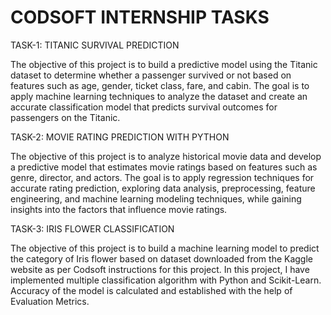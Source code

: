 # CODSOFT INTERNSHIP TASKS 
TASK-1: TITANIC SURVIVAL PREDICTION
 
 
The objective of this project is to build a predictive model using the Titanic dataset to determine whether a passenger survived or not based on features such as age, gender, ticket class, fare, and cabin. The goal is to apply machine learning techniques to analyze the dataset and create an accurate classification model that predicts survival outcomes for passengers on the Titanic.

TASK-2: MOVIE RATING PREDICTION WITH PYTHON
 
 
 The objective of this project is to analyze historical movie data and develop a predictive model that estimates movie ratings based on features such as genre, 
 director, and actors. The goal is to apply regression techniques for accurate rating prediction, exploring data analysis, preprocessing, feature engineering, and 
 machine learning modeling techniques, while gaining insights into the factors that influence movie ratings.
 
 TASK-3: IRIS FLOWER CLASSIFICATION
 
 
 The objective of this project is to build a machine learning model to predict the category of Iris flower based on dataset downloaded from the 
 Kaggle website as per Codsoft instructions for this project.
 In this project, I have implemented multiple classification algorithm with Python and Scikit-Learn. Accuracy of the model is calculated 
 and established with the help of Evaluation Metrics.
 
